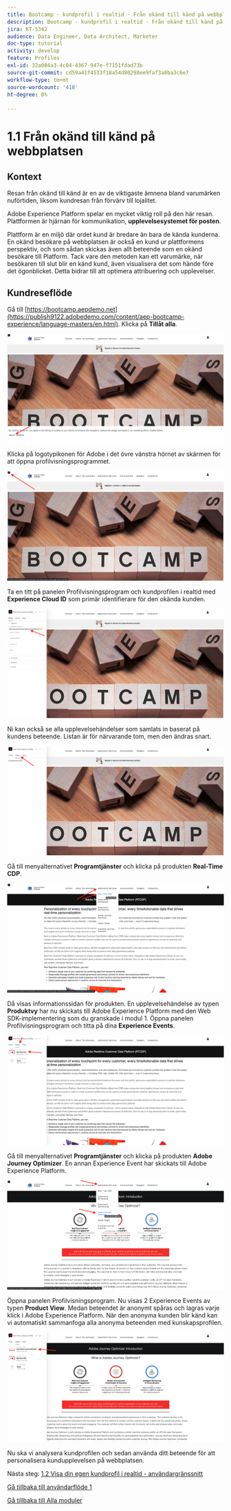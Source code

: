 ```yaml
---
title: Bootcamp - kundprofil i realtid - Från okänd till känd på webbplatsen
description: Bootcamp - kundprofil i realtid - Från okänd till känd på webbplatsen
jira: KT-5342
audience: Data Engineer, Data Architect, Marketer
doc-type: tutorial
activity: develop
feature: Profiles
exl-id: 32a084a3-4c04-4367-947e-f7151fdad73b
source-git-commit: cd59a41f4533f18a54d80298ee9faf3a8ba3c6e7
workflow-type: tm+mt
source-wordcount: '418'
ht-degree: 0%

---
```


# 1.1 Från okänd till känd på webbplatsen

## Kontext

Resan från okänd till känd är en av de viktigaste ämnena bland varumärken nuförtiden, liksom kundresan från förvärv till lojalitet.

Adobe Experience Platform spelar en mycket viktig roll på den här resan. Plattformen är hjärnan för kommunikation, **upplevelsesystemet för posten**.

Plattform är en miljö där ordet kund är bredare än bara de kända kunderna. En okänd besökare på webbplatsen är också en kund ur plattformens perspektiv, och som sådan skickas även allt beteende som en okänd besökare till Platform. Tack vare den metoden kan ett varumärke, när besökaren till slut blir en känd kund, även visualisera det som hände före det ögonblicket. Detta bidrar till att optimera attribuering och upplevelser.

## Kundreseflöde

Gå till [https://bootcamp.aepdemo.net](https://publish9122.adobedemo.com/content/aep-bootcamp-experience/language-masters/en.html). Klicka på **Tillåt alla**.

![DSN](./images/web8.png)

Klicka på logotypikonen för Adobe i det övre vänstra hörnet av skärmen för att öppna profilvisningsprogrammet.

![Demo](./images/pv1.png)

Ta en titt på panelen Profilvisningsprogram och kundprofilen i realtid med **Experience Cloud ID** som primär identifierare för den okända kunden.

![Demo](./images/pv2.png)

Ni kan också se alla upplevelsehändelser som samlats in baserat på kundens beteende. Listan är för närvarande tom, men den ändras snart.

![Demo](./images/pv3.png)

Gå till menyalternativet **Programtjänster** och klicka på produkten **Real-Time CDP**.

![Demo](./images/pv4.png)

Då visas informationssidan för produkten. En upplevelsehändelse av typen **Produktvy** har nu skickats till Adobe Experience Platform med den Web SDK-implementering som du granskade i modul 1. Öppna panelen Profilvisningsprogram och titta på dina **Experience Events**.

![Demo](./images/pv5.png)

Gå till menyalternativet **Programtjänster** och klicka på produkten **Adobe Journey Optimizer**. En annan Experience Event har skickats till Adobe Experience Platform.

![Demo](./images/pv7.png)

Öppna panelen Profilvisningsprogram. Nu visas 2 Experience Events av typen **Product View**. Medan beteendet är anonymt spåras och lagras varje klick i Adobe Experience Platform. När den anonyma kunden blir känd kan vi automatiskt sammanfoga alla anonyma beteenden med kunskapsprofilen.

![Demo](./images/pv8.png)

Nu ska vi analysera kundprofilen och sedan använda ditt beteende för att personalisera kundupplevelsen på webbplatsen.

Nästa steg: [1.2 Visa din egen kundprofil i realtid - användargränssnitt](./ex2.md)

[Gå tillbaka till användarflöde 1](./uc1.md)

[Gå tillbaka till Alla moduler](../../overview.md)
